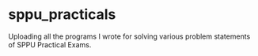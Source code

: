 # sppu_practicals
Uploading all the programs I wrote for solving various problem statements of SPPU Practical Exams. 
